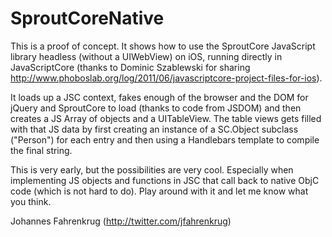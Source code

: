 SproutCoreNative
================

This is a proof of concept. It shows how to use the SproutCore
JavaScript library headless (without a UIWebView) on iOS, running
directly in JavaScriptCore (thanks to Dominic Szablewski for sharing http://www.phoboslab.org/log/2011/06/javascriptcore-project-files-for-ios).

It loads up a JSC context, fakes enough of the browser and the DOM for
jQuery and SproutCore to load (thanks to code from JSDOM) and then
creates a JS Array of objects and a UITableView. The table views gets
filled with that JS data by first creating an instance of a SC.Object
subclass ("Person") for each entry and then using a Handlebars template
to compile the final string.

This is very early, but the possibilities are very cool. Especially when
implementing JS objects and functions in JSC that call back to native
ObjC code (which is not hard to do). Play around with it and let me know
what you think.

Johannes Fahrenkrug (http://twitter.com/jfahrenkrug)
